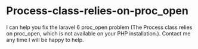 # Process-class-relies-on-proc_open
I can help you fix the laravel 6 proc_open problem (The Process class relies on proc_open, which is not available on your PHP installation.). Contact me any time I will be happy to help.
